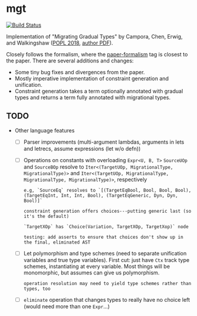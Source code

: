 # mgt
[![Build Status](https://travis-ci.com/mgree/mgt.svg?branch=main)](https://travis-ci.com/mgree/mgt)

Implementation of "Migrating Gradual Types" by Campora, Chen, Erwig, and Walkingshaw ([POPL 2018](https://dl.acm.org/doi/10.1145/3158103), [author PDF](http://web.engr.oregonstate.edu/~walkiner/papers/popl18-migrating-gradual-types.pdf)).

Closely follows the formalism, where the [paper-formalism](https://github.com/mgree/mgt/releases/tag/paper-formalism) tag is closest to the paper. There are several additions and changes:

  - Some tiny bug fixes and divergences from the paper.
  - Mostly imperative implementation of constraint generation and unification.
  - Constraint generation takes a term optionally annotated with gradual types and returns a term fully annotated with migrational types.
  
## TODO

- Other language features
  + [ ] Parser improvements (multi-argument lambdas, arguments in lets and letrecs, assume expressions (let w/o defn))
  + [ ] Operations on constants with overloading
        `Expr<U, B, T>`
        `SourceUOp` and `SourceBOp` resolve to `Iter<(TargetUOp, MigrationalType, MigrationalType)>` and `Iter<(TargetUOp, MigrationalType, MigrationalType, MigrationalType)>`, respectively

        e.g, `SourceEq` resolves to `[(TargetEqBool, Bool, Bool, Bool), (TargetEqInt, Int, Int, Bool), (TargetEqGeneric, Dyn, Dyn, Bool)]`

        constraint generation offers choices---putting generic last (so it's the default)

        `TargetXOp` has `Choice(Variation, TargetXOp, TargetXop)` node

        testing: add asserts to ensure that choices don't show up in the final, eliminated AST
  + [ ] Let polymorphism and type schemes (need to separate unification variables and true type variables). First cut: just have `Ctx` track type schemes, instantiating at every variable. Most things will be monomorphic, but assumes can give us polymorphism.

        operation resolution may need to yield type schemes rather than types, too
  + [ ] `eliminate` operation that changes types to really have no choice left (would need more than one `Expr`...)